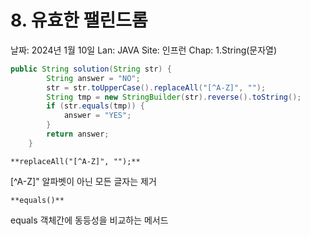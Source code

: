 # 8. 유효한 팰린드롬

날짜: 2024년 1월 10일
Lan: JAVA
Site: 인프런
Chap: 1.String(문자열)

```java
public String solution(String str) {
        String answer = "NO";
        str = str.toUpperCase().replaceAll("[^A-Z]", ""); 
        String tmp = new StringBuilder(str).reverse().toString();
        if (str.equals(tmp)) { 
            answer = "YES";
        }
        return answer;
    }
```

`**replaceAll("[^A-Z]", "");**`

[^A-Z]" 알파벳이 아닌 모든 글자는 제거

`**equals()**`

equals 객체간에 동등성을 비교하는 메서드